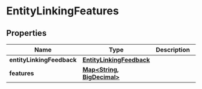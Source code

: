 

# EntityLinkingFeatures

## Properties

Name | Type | Description | Notes
------------ | ------------- | ------------- | -------------
**entityLinkingFeedback** | [**EntityLinkingFeedback**](EntityLinkingFeedback.md) |  |  [optional]
**features** | [**Map&lt;String, BigDecimal&gt;**](BigDecimal.md) |  |  [optional]




